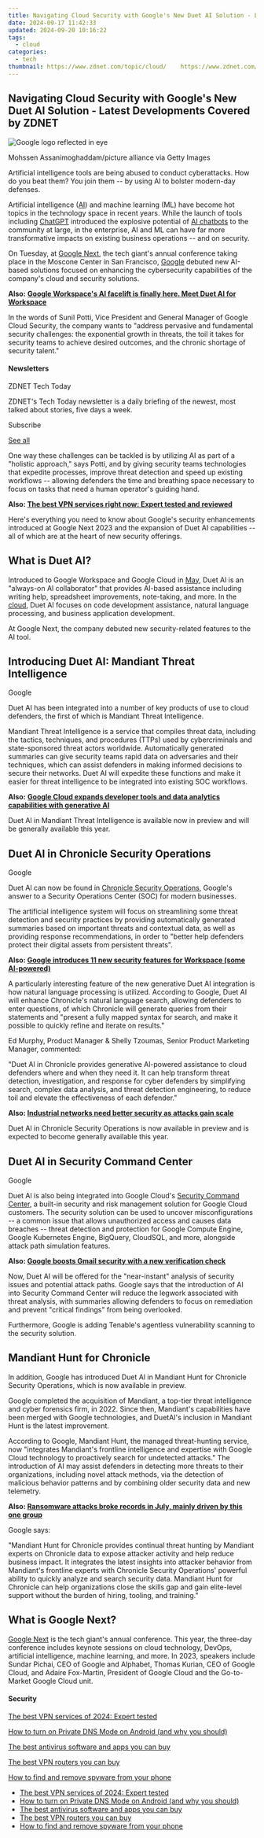```yaml
---
title: Navigating Cloud Security with Google's New Duet AI Solution - Latest Developments Covered by ZDNET
date: 2024-09-17 11:42:33
updated: 2024-09-20 10:16:22
tags:
  - cloud
categories:
  - tech
thumbnail: https://www.zdnet.com/topic/cloud/    https://www.zdnet.com/a/img/resize/1ec666f4da384840d849dc96eb464e923a0c0aae/2023/08/29/268d1250-ced6-490a-9d7c-3f353a068be7/gettyimages-1236886242.jpg?width=170&height=96&fit=crop&auto=webp
---
```


## Navigating Cloud Security with Google's New Duet AI Solution - Latest Developments Covered by ZDNET

![Google logo reflected in eye](https://www.zdnet.com/a/img/resize/ee24cbbc9fe0e68c02e72dc3c5700b2a6830c435/2023/08/29/268d1250-ced6-490a-9d7c-3f353a068be7/gettyimages-1236886242.jpg?auto=webp&width=1280)

Mohssen Assanimoghaddam/picture alliance via Getty Images

Artificial intelligence tools are being abused to conduct cyberattacks. How do you beat them? You join them -- by using AI to bolster modern-day defenses. 

Artificial intelligence ([AI](https://www.zdnet.com/article/what-is-ai-heres-everything-you-need-to-know-about-artificial-intelligence/)) and machine learning (ML) have become hot topics in the technology space in recent years. While the launch of tools including [ChatGPT](https://www.zdnet.com/article/what-is-chatgpt-and-why-does-it-matter-heres-everything-you-need-to-know/) introduced the explosive potential of [AI chatbots](https://www.zdnet.com/article/best-ai-chatbot/) to the community at large, in the enterprise, AI and ML can have far more transformative impacts on existing business operations -- and on security. 

On Tuesday, at [Google Next](https://cloud.withgoogle.com/next), the tech giant's annual conference taking place in the Moscone Center in San Francisco, [Google](https://www.zdnet.com/topic/google/) debuted new AI-based solutions focused on enhancing the cybersecurity capabilities of the company's cloud and security solutions. 

**Also:** [**Google Workspace's AI facelift is finally here. Meet Duet AI for Workspace**](https://www.zdnet.com/article/google-workspaces-ai-facelift-is-finally-here-meet-duet-ai-for-workspace/)

In the words of Sunil Potti, Vice President and General Manager of Google Cloud Security, the company wants to "address pervasive and fundamental security challenges: the exponential growth in threats, the toil it takes for security teams to achieve desired outcomes, and the chronic shortage of security talent."

#### Newsletters

ZDNET Tech Today

ZDNET's Tech Today newsletter is a daily briefing of the newest, most talked about stories, five days a week.

 Subscribe

[See all](https://www.zdnet.com/newsletters/)

One way these challenges can be tackled is by utilizing AI as part of a "holistic approach," says Potti, and by giving security teams technologies that expedite processes, improve threat detection and speed up existing workflows -- allowing defenders the time and breathing space necessary to focus on tasks that need a human operator's guiding hand. 

**Also: [The best VPN services right now: Expert tested and reviewed](https://www.zdnet.com/article/best-vpn/)**

Here's everything you need to know about Google's security enhancements introduced at Google Next 2023 and the expansion of Duet AI capabilities -- all of which are at the heart of new security offerings.

## What is Duet AI?

Introduced to Google Workspace and Google Cloud in [May](https://workspace.google.com/blog/product-announcements/duet-ai), Duet Al is an "always-on Al collaborator" that provides AI-based assistance including writing help, spreadsheet improvements, note-taking, and more. In the [cloud](https://cloud.google.com/blog/products/application-modernization/introducing-duet-ai-for-google-cloud), Duet AI focuses on code development assistance, natural language processing, and business application development.

At Google Next, the company debuted new security-related features to the AI tool. 

## Introducing Duet AI: Mandiant Threat Intelligence

Google

Duet AI has been integrated into a number of key products of use to cloud defenders, the first of which is Mandiant Threat Intelligence. 

Mandiant Threat Intelligence is a service that compiles threat data, including the tactics, techniques, and procedures (TTPs) used by cybercriminals and state-sponsored threat actors worldwide. Automatically generated summaries can give security teams rapid data on adversaries and their techniques, which can assist defenders in making informed decisions to secure their networks. Duet AI will expedite these functions and make it easier for threat intelligence to be integrated into existing SOC workflows. 

**Also:** [**Google Cloud expands developer tools and data analytics capabilities with generative AI**](https://www.zdnet.com/article/google-cloud-expands-developer-tools-and-data-analytics-capabilities-with-generative-ai/)

Duet Al in Mandiant Threat Intelligence is available now in preview and will be generally available this year. 

## Duet Al in Chronicle Security Operations

Google

Duet Al can now be found in [Chronicle Security Operations](https://cloud.google.com/chronicle-security-operations), Google's answer to a Security Operations Center (SOC) for modern businesses. 

The artificial intelligence system will focus on streamlining some threat detection and security practices by providing automatically generated summaries based on important threats and contextual data, as well as providing response recommendations, in order to "better help defenders protect their digital assets from persistent threats". 

**Also: [Google introduces 11 new security features for Workspace (some AI-powered)](https://www.zdnet.com/article/google-introduces-11-new-security-features-for-workspace-some-ai-powered/)**

A particularly interesting feature of the new generative Duet AI integration is how natural language processing is utilized. According to Google, Duet AI will enhance Chronicle's natural language search, allowing defenders to enter questions, of which Chronicle will generate queries from their statements and "present a fully mapped syntax for search, and make it possible to quickly refine and iterate on results."

Ed Murphy, Product Manager & Shelly Tzoumas, Senior Product Marketing Manager, commented:

"Duet Al in Chronicle provides generative Al-powered assistance to cloud defenders where and when they need it. It can help transform threat detection, investigation, and response for cyber defenders by simplifying search, complex data analysis, and threat detection engineering, to reduce toil and elevate the effectiveness of each defender."

**Also: [Industrial networks need better security as attacks gain scale](https://www.zdnet.com/article/industrial-networks-need-better-security-as-attacks-gain-scale/)**

Duet Al in Chronicle Security Operations is now available in preview and is expected to become generally available this year.

## Duet Al in Security Command Center

Google

Duet Al is also being integrated into Google Cloud's [Security Command Center](https://cloud.google.com/security-command-center), a built-in security and risk management solution for Google Cloud customers. The security solution can be used to uncover misconfigurations -- a common issue that allows unauthorized access and causes data breaches -- threat detection and protection for Google Compute Engine, Google Kubernetes Engine, BigQuery, CloudSQL, and more, alongside attack path simulation features. 

**Also: [Google boosts Gmail security with a new verification check](https://www.zdnet.com/home-and-office/work-life/google-boosts-gmail-security-with-a-new-verification-check/)**

Now, Duet AI will be offered for the "near-instant" analysis of security issues and potential attack paths. Google says that the introduction of AI into Security Command Center will reduce the legwork associated with threat analysis, with summaries allowing defenders to focus on remediation and prevent "critical findings" from being overlooked. 

Furthermore, Google is adding Tenable's agentless vulnerability scanning to the security solution.

## Mandiant Hunt for Chronicle

In addition, Google has introduced Duet Al in Mandiant Hunt for Chronicle Security Operations, which is now available in preview.

Google completed the acquisition of Mandiant, a top-tier threat intelligence and cyber forensics firm, in 2022\. Since then, Mandiant's capabilities have been merged with Google technologies, and DuetAI's inclusion in Mandiant Hunt is the latest improvement. 

According to Google, Mandiant Hunt, the managed threat-hunting service, now "integrates Mandiant's frontline intelligence and expertise with Google Cloud technology to proactively search for undetected attacks." The introduction of AI may assist defenders in detecting more threats to their organizations, including novel attack methods, via the detection of malicious behavior patterns and by combining older security data and new telemetry. 

**Also: [Ransomware attacks broke records in July, mainly driven by this one group](https://www.zdnet.com/article/ransomware-attacks-broke-records-in-july-mainly-driven-by-this-one-group/)**

Google says:

"Mandiant Hunt for Chronicle provides continual threat hunting by Mandiant experts on Chronicle data to expose attacker activity and help reduce business impact. It integrates the latest insights into attacker behavior from Mandiant's frontline experts with Chronicle Security Operations' powerful ability to quickly analyze and search security data. Mandiant Hunt for Chronicle can help organizations close the skills gap and gain elite-level support without the burden of hiring, tooling, and training."

## What is Google Next?

[Google Next](https://cloud.withgoogle.com/next) is the tech giant's annual conference. This year, the three-day conference includes keynote sessions on cloud technology, DevOps, artificial intelligence, machine learning, and more. In 2023, speakers include Sundar Pichai, CEO of Google and Alphabet, Thomas Kurian, CEO of Google Cloud, and Adaire Fox-Martin, President of Google Cloud and the Go-to-Market Google Cloud unit. 

#### Security

[The best VPN services of 2024: Expert tested](https://www.zdnet.com/article/best-vpn/ "The best VPN services of 2024: Expert tested")

[How to turn on Private DNS Mode on Android (and why you should)](https://www.zdnet.com/article/how-to-turn-on-private-dns-mode-on-android-and-why-you-should/ "How to turn on Private DNS Mode on Android (and why you should)")

[The best antivirus software and apps you can buy](https://www.zdnet.com/article/best-antivirus/ "The best antivirus software and apps you can buy")

[The best VPN routers you can buy](https://www.zdnet.com/article/best-vpn-router/ "The best VPN routers you can buy")

[How to find and remove spyware from your phone](https://www.zdnet.com/article/how-to-find-and-remove-spyware-from-your-phone/ "How to find and remove spyware from your phone")

* [The best VPN services of 2024: Expert tested](https://www.zdnet.com/article/best-vpn/ "The best VPN services of 2024: Expert tested")
* [How to turn on Private DNS Mode on Android (and why you should)](https://www.zdnet.com/article/how-to-turn-on-private-dns-mode-on-android-and-why-you-should/ "How to turn on Private DNS Mode on Android (and why you should)")
* [The best antivirus software and apps you can buy](https://www.zdnet.com/article/best-antivirus/ "The best antivirus software and apps you can buy")
* [The best VPN routers you can buy](https://www.zdnet.com/article/best-vpn-router/ "The best VPN routers you can buy")
* [How to find and remove spyware from your phone](https://www.zdnet.com/article/how-to-find-and-remove-spyware-from-your-phone/ "How to find and remove spyware from your phone")

<ins class="adsbygoogle"
     style="display:block"
     data-ad-format="autorelaxed"
     data-ad-client="ca-pub-7571918770474297"
     data-ad-slot="1223367746"></ins>



<ins class="adsbygoogle"
     style="display:block"
     data-ad-client="ca-pub-7571918770474297"
     data-ad-slot="8358498916"
     data-ad-format="auto"
     data-full-width-responsive="true"></ins>
